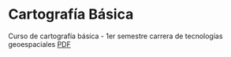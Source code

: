# Cartografía Básica
Curso de cartografía básica - 1er semestre carrera de tecnologías geoespaciales
[PDF](main.pdf)
